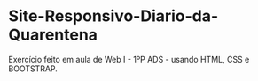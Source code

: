 # Site-Responsivo-Diario-da-Quarentena
Exercício feito em aula de Web I - 1ºP ADS - usando HTML, CSS e BOOTSTRAP.
